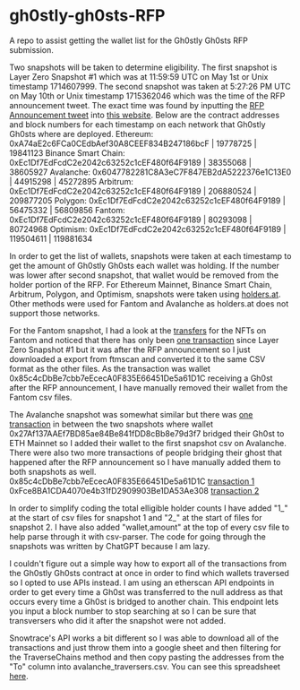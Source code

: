 # gh0stly-gh0sts-RFP
A repo to assist getting the wallet list for the Gh0stly Gh0sts RFP submission.

Two snapshots will be taken to determine eligibility. The first snapshot is Layer Zero Snapshot #1 which was at 11:59:59 UTC on May 1st or Unix timestamp 1714607999. The second snapshot was taken at 5:27:26 PM UTC on May 10th or Unix timestamp 1715362046 which was the time of the RFP announcement tweet. The exact time was found by inputting the [RFP Announcement tweet](https://twitter.com/LayerZero_Labs/status/1788984201930301901) into [this website](https://oduwsdl.github.io/tweetedat/).
Below are the contract addresses and block numbers for each timestamp on each network that Gh0stly Gh0sts where are deployed.
Ethereum: 0xA74aE2c6FCa0CEdbAef30A8CEEF834B247186bcF | 19778725 | 19841123
Binance Smart Chain: 0xEc1Df7EdFcdC2e2042c63252c1cEF480f64F9189 | 38355068 | 38605927
Avalanche: 0x6047782281C8A3eC7F847EB2dA5222376e1C13E0 | 44915298 | 45272895
Arbitrum: 0xEc1Df7EdFcdC2e2042c63252c1cEF480f64F9189 | 206880524 | 209877205
Polygon: 0xEc1Df7EdFcdC2e2042c63252c1cEF480f64F9189 | 56475332 | 56809856
Fantom: 0xEc1Df7EdFcdC2e2042c63252c1cEF480f64F9189 | 80293098 | 80724968
Optimism: 0xEc1Df7EdFcdC2e2042c63252c1cEF480f64F9189 | 119504611 | 119881634

In order to get the list of wallets, snapshots were taken at each timestamp to get the amount of Gh0stly Gh0sts each wallet was holding. If the number was lower after second snapshot, that wallet would be removed from the holder portion of the RFP. For Ethereum Mainnet, Binance Smart Chain, Arbitrum, Polygon, and Optimism, snapshots were taken using [holders.at](https://holders.at/). Other methods were used for Fantom and Avalanche as holders.at does not support those networks.

For the Fantom snapshot, I had a look at the [transfers](https://ftmscan.com/token/0xEc1Df7EdFcdC2e2042c63252c1cEF480f64F9189) for the NFTs on Fantom and noticed that there has only been [one transaction](https://ftmscan.com/tx/0xbb242a587866d9592bf0525a2fc8858e07df7e39e217c17d8c6c4149aedbb889) since Layer Zero Snapshot #1 but it was after the RFP announcement so I just downloaded a export from ftmscan and converted it to the same CSV format as the other files. As the transaction was wallet 0x85c4cDbBe7cbb7eEcecA0F835E66451De5a61D1C receiving a Gh0st after the RFP announcement, I have manually removed their wallet from the Fantom csv files.

The Avalanche snapshot was somewhat similar but there was [one transaction](https://snowtrace.io/tx/0x4282ce5db849246db197faa0a7386f36ca19a34807ddfedea1e545e397f5f9cf?chainId=43114) in between the two snapshots where wallet 0x27Af137AAEf7BD85ae84Be841fDD8cBb8e79d3f7 bridged their Gh0st to ETH Mainnet so I added their wallet to the first snapshot csv on Avalanche. There were also two more transactions of people bridging their ghost that happened after the RFP announcement so I have manually added them to both snapshots as well. 
0x85c4cDbBe7cbb7eEcecA0F835E66451De5a61D1C [transaction 1](https://snowtrace.io/tx/0x4c04bb9dce96b489866d1469e809db0958671d9973690d51433f198f212eefef?chainId=43114)
0xFce8BA1CDA4070e4b31fD2909903Be1DA53Ae308 [transaction 2](https://snowtrace.io/tx/0x3d899c0ae8df17be8474feb58d1fff65bf7a873c5b505ccca2e218450b764245?chainId=43114)

In order to simplify coding the total elligible holder counts I have added "1_" at the start of csv files for snapshot 1 and "2_" at the start of files for snapshot 2. I have also added "wallet,amount" at the top of every csv file to help parse through it with csv-parser. The code for going through the snapshots was written by ChatGPT because I am lazy.

I couldn't figure out a simple way how to export all of the transactions from the Gh0stly Gh0sts contract at once in order to find which wallets traversed so I opted to use APIs instead. I am using an etherscan API endpoints in order to get every time a Gh0st was transferred to the null address as that occurs every time a Gh0st is bridged to another chain. This endpoint lets you input a block number to stop searching at so I can be sure that transversers who did it after the snapshot were not added.

Snowtrace's API works a bit different so I was able to download all of the transactions and just throw them into a google sheet and then filtering for the TraverseChains method and then copy pasting the addresses from the "To" column into avalanche_traversers.csv. You can see this spreadsheet [here](https://docs.google.com/spreadsheets/d/e/2PACX-1vTrHLsgGqDAHbeX6MDgg5heBd9bkLUQvDeJUKJUMCEmJwpZkxpAITKbT_cH7E6K7hz11gZLaHbw-rEE/pubhtml).